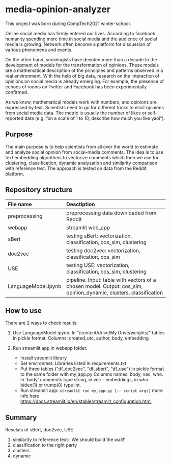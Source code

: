 # media-opinion-analyzer
This project was born during CompTech2021 winter-school.

Online social media has firmly entered our lives. According to facebook humanity spending more time in social media and the audience of social media is growing. Network often become a platform for discussion of various phenomena and events.

On the other hand, sociologists have devoted more than a decade to the development of models for the transformation of opinions. These models are a mathematical description of the principles and patterns observed in a real environment. With the help of big data, research on the interaction of opinions on social media is already emerging. For example, the presence of echoes of rooms on Twitter and Facebook has been experimentally confirmed.

As we know, mathematical models work with numbers, and opinions are expressed by text. Scientists need to go for different tricks to elicit opinions from social media data. The metric is usually the number of likes or self-reported data (e.g. “on a scale of 1 to 10, describe how much you like yaoi”).


## Purpose

The main purpose is to help scientists from all over the world to estimate and analyze social opinion from social-media comments. The idea is to use text embedding algorithms to vectorize comments which then we use for clustering, classification, dynamic analyzation and similarity comparison with reference text.
The approach is tested on data from the Reddit platform.


## Repository structure

| File name              | Desctiption                     |
| :-------------------- | :------------------------------------------------- |
| preprocessing | preprocessing data downloaded from Reddit |
| webapp | streamlit web_app |
| sBert| testing sBert: vectorization, classification, cos_sim, clustering |
| doc2vec | testing doc2vec: vectorization, classification, cos_sim |
| USE| testing USE: vectorization, classification, cos_sim, clustering |
| LanguageModel.ipynb | pipeline. Input: table with vectors of a chosen model. Output: cos_sim, opinion_dynamic, clusters, classification |


## How to use

There are 2 ways to check results:
1. Use LanguageModel.ipynb. 
   In "/content/drive/My Drive/weights/" tables in pickle format.
   Columns: created_utc, author, body, embedding
   
2. Run streamlit app in webapp folder. 
   - Install streamlit library 
   - Set environmet. Libraries listed in requirements.txt
   - Put three tables ("df_doc2vec", "df_sbert", "df_use") in pickle format to the same folder with my_app.py
     Columns names: body, vec, who. 
     In 'body' comments type string, in vec - embeddings, in who biden(1) or trump(0) type int.
   - Run streamlit app: ```streamlit run my_app.py [-- script args]```
     more info here https://docs.streamlit.io/en/stable/streamlit_configuration.html


## Summary 
Resulats of sBert, doc2vec, USE
1. similarity to reference text: 'We should build the wall!'
2. classification to the right party
3. clusters
4. dynamic